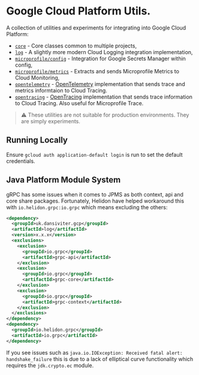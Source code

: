 # Google Cloud Platform Utils. #

A collection of utilities and experiments for integrating into Google Cloud Platform:

* [`core`](/core) - Core classes common to multiple projects,
* [`log`](/log) - A slightly more modern Cloud Logging integration implementation,
* [`microprofile/config`](/microprofile/config) - Integration for Google Secrets Manager within config,
* [`microprofile/metrics`](/microprofile/metrics) - Extracts and sends Microprofile Metrics to Cloud Monitoring,
* [`opentelemetry`](/opentelemetry) - [OpenTelemetry](https://opentelemetry.io) implementation that sends trace and metrics informtaion to Cloud Tracing.
* [`opentracing`](/opentracing) - [OpenTracing](https://opentracing.io) implementation that sends trace information to Cloud Tracing. Also useful for Microprofile Trace.

> :warning: These utilities are not suitable for production environments. They are simply experiments.


## Running Locally ##

Ensure `gcloud auth application-default login` is run to set the default credentials.


## Java Platform Module System ##

gRPC has some issues when it comes to JPMS as both context, api and core share packages. Fortunately, Helidon have helped workaround this with `io.helidon.grpc:io.grpc` which means excluding the others:

```xml
<dependency>
  <groupId>uk.dansiviter.gcp</groupId>
  <artifactId>log</artifactId>
  <version>x.x.x</version>
  <exclusions>
    <exclusion>
      <groupId>io.grpc</groupId>
      <artifactId>grpc-api</artifactId>
    </exclusion>
    <exclusion>
      <groupId>io.grpc</groupId>
      <artifactId>grpc-core</artifactId>
    </exclusion>
    <exclusion>
      <groupId>io.grpc</groupId>
      <artifactId>grpc-context</artifactId>
    </exclusion>
  </exclusions>
</dependency>
<dependency>
  <groupId>io.helidon.grpc</groupId>
  <artifactId>io.grpc</artifactId>
</dependency>
```

If you see issues such as `java.io.IOException: Received fatal alert: handshake_failure` this is due to a lack of elliptical curve functionality which requires the `jdk.crypto.ec` module.
